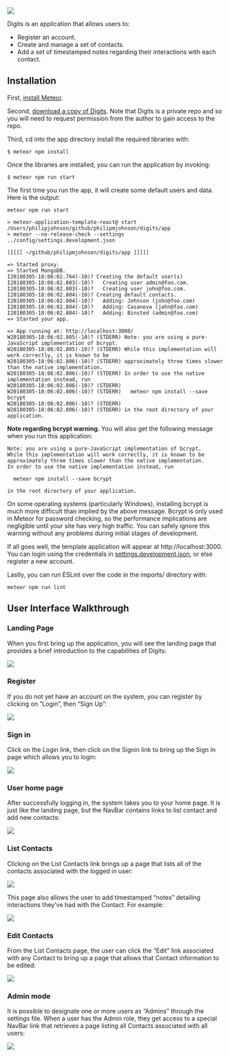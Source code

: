 <img src="/doc/landing.jpg">

Digits is an application that allows users to:

- Register an account.
- Create and manage a set of contacts.
- Add a set of timestamped notes regarding their interactions with each contact.

## Installation

First, [install Meteor](https://docs.meteor.com/install.html).

Second, [download a copy of Digits](https://github.com/aldenparoni/digits). Note that Digits is a private repo and so you will need to request permission from the author to gain access to the repo.

Third, cd into the app directory install the required libraries with:

```
$ meteor npm install
```

Once the libraries are installed, you can run the application by invoking:

```
$ meteor npm run start
```

The first time you run the app, it will create some default users and data. Here is the output:

```
meteor npm run start

> meteor-application-template-react@ start /Users/philipjohnson/github/philipmjohnson/digits/app
> meteor --no-release-check --settings ../config/settings.development.json

[[[[[ ~/github/philipmjohnson/digits/app ]]]]]

=> Started proxy.                             
=> Started MongoDB.                           
I20180305-18:06:02.764(-10)? Creating the default user(s)
I20180305-18:06:02.803(-10)?   Creating user admin@foo.com.
I20180305-18:06:02.803(-10)?   Creating user john@foo.com.
I20180305-18:06:02.804(-10)? Creating default contacts.
I20180305-18:06:02.804(-10)?   Adding: Johnson (john@foo.com)
I20180305-18:06:02.804(-10)?   Adding: Casanova (john@foo.com)
I20180305-18:06:02.804(-10)?   Adding: Binsted (admin@foo.com)
=> Started your app.

=> App running at: http://localhost:3000/
W20180305-18:06:02.805(-10)? (STDERR) Note: you are using a pure-JavaScript implementation of bcrypt.
W20180305-18:06:02.805(-10)? (STDERR) While this implementation will work correctly, it is known to be
W20180305-18:06:02.806(-10)? (STDERR) approximately three times slower than the native implementation.
W20180305-18:06:02.806(-10)? (STDERR) In order to use the native implementation instead, run
W20180305-18:06:02.806(-10)? (STDERR) 
W20180305-18:06:02.806(-10)? (STDERR)   meteor npm install --save bcrypt
W20180305-18:06:02.806(-10)? (STDERR) 
W20180305-18:06:02.806(-10)? (STDERR) in the root directory of your application.
```

**Note regarding bcrypt warning.** You will also get the following message when you run this application:

```
Note: you are using a pure-JavaScript implementation of bcrypt.
While this implementation will work correctly, it is known to be
approximately three times slower than the native implementation.
In order to use the native implementation instead, run

  meteor npm install --save bcrypt

in the root directory of your application.
```

On some operating systems (particularly Windows), installing bcrypt is much more difficult than implied by the above message. Bcrypt is only used in Meteor for password checking, so the performance implications are negligible until your site has very high traffic. You can safely ignore this warning without any problems during initial stages of development.

If all goes well, the template application will appear at http://localhost:3000. You can login using the credentials in [settings.development.json](https://github.com/aldenparoni/digits/blob/main/config/settings.development.json), or else register a new account.

Lastly, you can run ESLint over the code in the imports/ directory with:

```
meteor npm run lint
```

## User Interface Walkthrough

### Landing Page
When you first bring up the application, you will see the landing page that provides a brief introduction to the capabilities of Digits:

<img src="/doc/landing.jpg">

### Register
If you do not yet have an account on the system, you can register by clicking on “Login”, then “Sign Up”:

<img src="/doc/register.jpg">

### Sign in
Click on the Login link, then click on the Signin link to bring up the Sign In page which allows you to login:

<img src="/doc/login-page.jpg">

### User home page
After successfully logging in, the system takes you to your home page. It is just like the landing page, but the NavBar contains links to list contact and add new contacts:

<img src="/doc/user-landing.jpg">

### List Contacts
Clicking on the List Contacts link brings up a page that lists all of the contacts associated with the logged in user:

<img src="/doc/list-contacts.jpg">

This page also allows the user to add timestamped “notes” detailing interactions they’ve had with the Contact. For example:

<img src="/doc/list-contacts-note.jpg">

### Edit Contacts
From the List Contacts page, the user can click the “Edit” link associated with any Contact to bring up a page that allows that Contact information to be edited:

<img src="/doc/edit-contacts.jpg">

### Admin mode
It is possible to designate one or more users as “Admins” through the settings file. When a user has the Admin role, they get access to a special NavBar link that retrieves a page listing all Contacts associated with all users:

<img src="/doc/admin.jpg">